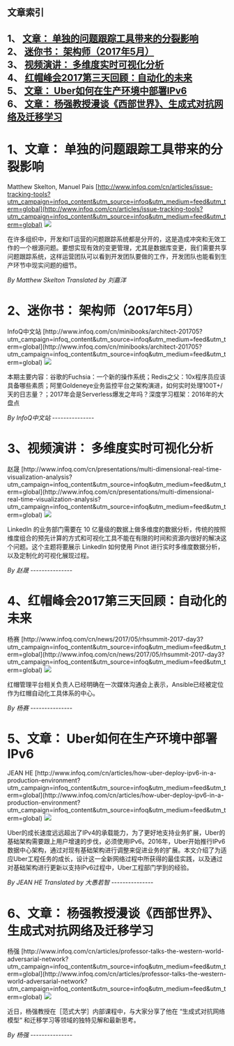 ## 文章索引
1、 <a href="#1文章-单独的问题跟踪工具带来的分裂影响" >文章： 单独的问题跟踪工具带来的分裂影响</a><br/>
2、 <a href="#2迷你书-架构师2017年5月" >迷你书： 架构师（2017年5月）</a><br/>
3、 <a href="#3视频演讲-多维度实时可视化分析" >视频演讲： 多维度实时可视化分析</a><br/>
4、 <a href="#4红帽峰会2017第三天回顾自动化的未来" >红帽峰会2017第三天回顾：自动化的未来</a><br/>
5、 <a href="#5文章-uber如何在生产环境中部署ipv6" >文章： Uber如何在生产环境中部署IPv6</a><br/>
6、 <a href="#6文章-杨强教授漫谈西部世界生成式对抗网络及迁移学习" >文章： 杨强教授漫谈《西部世界》、生成式对抗网络及迁移学习</a><br/><h1 id="#title_0" >1、文章： 单独的问题跟踪工具带来的分裂影响</h1>
Matthew Skelton, Manuel Pais
[http://www.infoq.com/cn/articles/issue-tracking-tools?utm_campaign=infoq_content&utm_source=infoq&utm_medium=feed&utm_term=global](http://www.infoq.com/cn/articles/issue-tracking-tools?utm_campaign=infoq_content&utm_source=infoq&utm_medium=feed&utm_term=global)
<img src="http://www.infoq.com/resource/articles/issue-tracking-tools/zh/headerimage/GettyImages-496199400-copy.jpeg"/><p>在许多组织中，开发和IT运营的问题跟踪系统都是分开的，这是造成冲突和无效工作的一个根源问题。要想实现有效的变更管理，尤其是数据库变更，我们需要共享问题跟踪系统，这样运营团队可以看到开发团队要做的工作，开发团队也能看到生产环节中现实问题的细节。</p> <i>By Matthew Skelton</i> <i> Translated by 刘嘉洋</i>
---------------
<h1 id="#title_1" >2、迷你书： 架构师（2017年5月）</h1>
InfoQ中文站
[http://www.infoq.com/cn/minibooks/architect-201705?utm_campaign=infoq_content&utm_source=infoq&utm_medium=feed&utm_term=global](http://www.infoq.com/cn/minibooks/architect-201705?utm_campaign=infoq_content&utm_source=infoq&utm_medium=feed&utm_term=global)
<img src="http://www.infoq.com/resource/minibooks/architect-201705/zh/smallimage/100.jpg"/><p>本期主要内容：谷歌的Fuchsia：一个新的操作系统；Redis之父：10x程序员应该具备哪些素质；阿里Goldeneye业务监控平台之架构演进，如何实时处理100T+/天的日志量？；2017年会是Serverless爆发之年吗？深度学习框架：2016年的大盘点</p> <i>By InfoQ中文站</i>
---------------
<h1 id="#title_2" >3、视频演讲： 多维度实时可视化分析</h1>
赵晟
[http://www.infoq.com/cn/presentations/multi-dimensional-real-time-visualization-analysis?utm_campaign=infoq_content&utm_source=infoq&utm_medium=feed&utm_term=global](http://www.infoq.com/cn/presentations/multi-dimensional-real-time-visualization-analysis?utm_campaign=infoq_content&utm_source=infoq&utm_medium=feed&utm_term=global)
<img src="http://www.infoq.com/resource/presentations/multi-dimensional-real-time-visualization-analysis/zh/mediumimage/zhaosheng270.jpg"/><p>LinkedIn 的业务部门需要在 10 亿量级的数据上做多维度的数据分析，传统的按照维度组合的预先计算的方式和可视化工具不能在有限的时间和资源内很好的解决这个问题。这个主题将要展示 LinkedIn 如何使用 Pinot 进行实时多维度数据分析，以及定制化的可视化展现过程。</p> <i>By 赵晟</i>
---------------
<h1 id="#title_3" >4、红帽峰会2017第三天回顾：自动化的未来</h1>
杨赛
[http://www.infoq.com/cn/news/2017/05/rhsummit-2017-day3?utm_campaign=infoq_content&utm_source=infoq&utm_medium=feed&utm_term=global](http://www.infoq.com/cn/news/2017/05/rhsummit-2017-day3?utm_campaign=infoq_content&utm_source=infoq&utm_medium=feed&utm_term=global)
<img src="http://www.infoq.com/styles/i/logo_bigger.jpg"/><p>红帽管理平台相关负责人已经明确在一次媒体沟通会上表示，Ansible已经被定位作为红帽自动化工具体系的中心。</p> <i>By 杨赛</i>
---------------
<h1 id="#title_4" >5、文章： Uber如何在生产环境中部署IPv6</h1>
JEAN HE
[http://www.infoq.com/cn/articles/how-uber-deploy-ipv6-in-a-production-environment?utm_campaign=infoq_content&utm_source=infoq&utm_medium=feed&utm_term=global](http://www.infoq.com/cn/articles/how-uber-deploy-ipv6-in-a-production-environment?utm_campaign=infoq_content&utm_source=infoq&utm_medium=feed&utm_term=global)
<img src="http://www.infoq.com/resource/articles/how-uber-deploy-ipv6-in-a-production-environment/zh/smallimage/logo-agile (1).jpg"/><p>Uber的成长速度远远超出了IPv4的承载能力，为了更好地支持业务扩展，Uber的基础架构需要跟上用户增速的步伐，必须使用IPv6。2016年，Uber开始推行IPv6数据中心架构，通过对现有基础架构进行调整来促进业务的扩展。本文介绍了为适应Uber工程任务的成长，设计这一全新网络过程中所获得的最佳实践，以及通过对基础架构进行更新以支持IPv6过程中，Uber工程部门学到的经验。</p> <i>By JEAN HE</i> <i> Translated by 大愚若智</i>
---------------
<h1 id="#title_5" >6、文章： 杨强教授漫谈《西部世界》、生成式对抗网络及迁移学习</h1>
杨强
[http://www.infoq.com/cn/articles/professor-talks-the-western-world-adversarial-network?utm_campaign=infoq_content&utm_source=infoq&utm_medium=feed&utm_term=global](http://www.infoq.com/cn/articles/professor-talks-the-western-world-adversarial-network?utm_campaign=infoq_content&utm_source=infoq&utm_medium=feed&utm_term=global)
<img src="http://www.infoq.com/resource/articles/professor-talks-the-western-world-adversarial-network/zh/smallimage/logo (13).jpg"/><p>近日，杨强教授在［范式大学］内部课程中，与大家分享了他在 “生成式对抗网络模型“ 和迁移学习等领域的独特见解和最新思考。</p> <i>By  杨强</i>
---------------